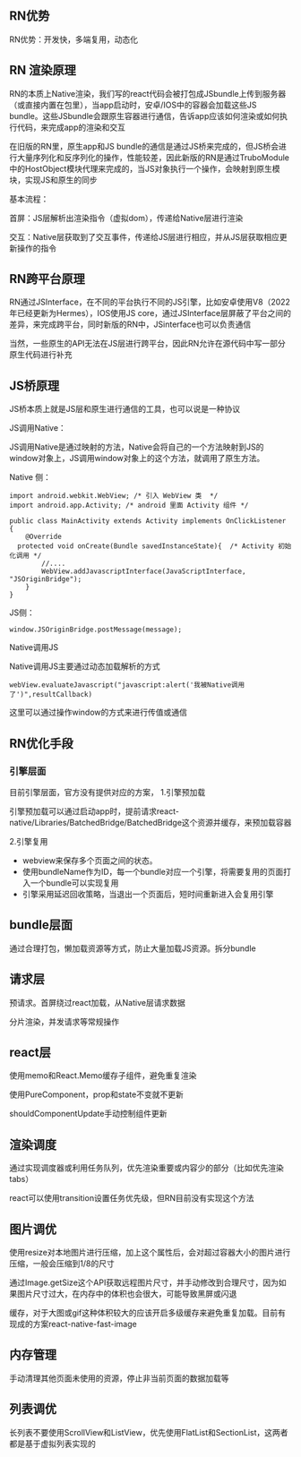 ## RN优势
RN优势：开发快，多端复用，动态化

## RN 渲染原理

RN的本质上Native渲染，我们写的react代码会被打包成JSbundle上传到服务器（或直接内置在包里），当app启动时，安卓/IOS中的容器会加载这些JS bundle。这些JSbundle会跟原生容器进行通信，告诉app应该如何渲染或如何执行代码，来完成app的渲染和交互

在旧版的RN里，原生app和JS bundle的通信是通过JS桥来完成的，但JS桥会进行大量序列化和反序列化的操作，性能较差，因此新版的RN是通过TruboModule中的HostObject模块代理来完成的，当JS对象执行一个操作，会映射到原生模块，实现JS和原生的同步

基本流程：

首屏：JS层解析出渲染指令（虚拟dom），传递给Native层进行渲染

交互：Native层获取到了交互事件，传递给JS层进行相应，并从JS层获取相应更新操作的指令

## RN跨平台原理

RN通过JSInterface，在不同的平台执行不同的JS引擎，比如安卓使用V8（2022年已经更新为Hermes），IOS使用JS core，通过JSInterface层屏蔽了平台之间的差异，来完成跨平台，同时新版的RN中，JSinterface也可以负责通信

当然，一些原生的API无法在JS层进行跨平台，因此RN允许在源代码中写一部分原生代码进行补充

## JS桥原理

JS桥本质上就是JS层和原生进行通信的工具，也可以说是一种协议

JS调用Native：

JS调用Native是通过映射的方法，Native会将自己的一个方法映射到JS的window对象上，JS调用window对象上的这个方法，就调用了原生方法。

Native 侧：
```
import android.webkit.WebView; /* 引入 WebView 类  */
import android.app.Activity; /* android 里面 Activity 组件 */
​
public class MainActivity extends Activity implements OnClickListener {
    @Override
  protected void onCreate(Bundle savedInstanceState){  /* Activity 初始化调用 */
        //....
        WebView.addJavascriptInterface(JavaScriptInterface, "JSOriginBridge");
    }
}
```

JS侧：

```
window.JSOriginBridge.postMessage(message);
```

Native调用JS

Native调用JS主要通过动态加载解析的方式

```
webView.evaluateJavascript("javascript:alert('我被Native调用了')",resultCallback)
```

这里可以通过操作window的方式来进行传值或通信

## RN优化手段
### 引擎层面
目前引擎层面，官方没有提供对应的方案，
1.引擎预加载

引擎预加载可以通过启动app时，提前请求react-native/Libraries/BatchedBridge/BatchedBridge这个资源并缓存，来预加载容器

2.引擎复用
* webview来保存多个页面之间的状态。
* 使用bundleName作为ID，每一个bundle对应一个引擎，将需要复用的页面打入一个bundle可以实现复用
* 引擎采用延迟回收策略，当退出一个页面后，短时间重新进入会复用引擎


## bundle层面
通过合理打包，懒加载资源等方式，防止大量加载JS资源。拆分bundle

## 请求层
预请求。首屏绕过react加载，从Native层请求数据

分片渲染，并发请求等常规操作

## react层
使用memo和React.Memo缓存子组件，避免重复渲染

使用PureComponent，prop和state不变就不更新

shouldComponentUpdate手动控制组件更新

## 渲染调度
通过实现调度器或利用任务队列，优先渲染重要或内容少的部分（比如优先渲染tabs）

react可以使用transition设置任务优先级，但RN目前没有实现这个方法

## 图片调优

使用resize对本地图片进行压缩，加上这个属性后，会对超过容器大小的图片进行压缩，一般会压缩到1/8的尺寸


通过Image.getSize这个API获取远程图片尺寸，并手动修改到合理尺寸，因为如果图片尺寸过大，在内存中的体积也会很大，可能导致黑屏或闪退

缓存，对于大图或gif这种体积较大的应该开启多级缓存来避免重复加载。目前有现成的方案react-native-fast-image

## 内存管理

手动清理其他页面未使用的资源，停止非当前页面的数据加载等

## 列表调优
长列表不要使用ScrollView和ListView，优先使用FlatList和SectionList，这两者都是基于虚拟列表实现的